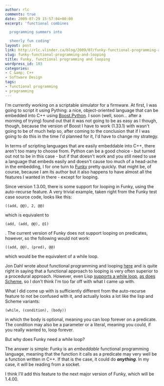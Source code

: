 ```yaml
---
author: rlc
comments: true
date: 2009-07-29 15:57:04+00:00
excerpt: 'functional combines

  programming summers into

  sheerly fun coding'
layout: post
link: http://rlc.vlinder.ca/blog/2009/07/funky-functional-programming-and-looping/
slug: funky-functional-programming-and-looping
title: Funky, functional programming and looping
wordpress_id: 103
categories:
- C &amp; C++
- Software Design
tags:
- functional programming
- programming
---
```


I'm currently working on a scriptable simulator for a firmware. At first, I was going to script it using Pything: a nice, object-oriented language that can be embedded into C++ using [Boost.Python](http://www.boost.org/doc/libs/release/libs/python/doc/index.html). I soon (well, soon... after a morning of trying) found out that it was not going to be as easy as I though, though, because the version of Boost I have to work (1.33.1) with wasn't going to be of much help so, after coming to the conclusion that if I was going to do this in the time I'd planned for it, I'd have to change my strategy.

In terms of scripting languages that are easily embeddable into C++, there aren't too many to choose from. Python can be a good choice - but turned out not to be in this case - but if that doesn't work and you still need to use a language that embeds easily and doesn't cause too much of a head-ache in the embedding, I for one turn to [Funky](http://funky.vlinder.ca) pretty quickly. that might be, of course, because I am its author but it also happens to have almost all the features I wanted in there - except for looping.

Since version 1.3.00, there is some support for looping in Funky, using the auto-recurse feature. A very trivial example, taken right from the Funky test case source code, looks like this:

    
    ((add, @@), 2, @@)


which is equivalent to

    
    (add, (add, @@), @1)

.
The current version of Funky does not support looping on predicates, however, so the following would not work:

    
    ((add, @@), (pred), @@)


which would be the equivalent of a while loop.

Jon Dahl wrote about functional programming and looping [here](http://web.archive.org/web/20141116141921/http://railspikes.com:80/2008/7/29/functional-loops-in-ruby-each-map-inject-select-and-for) and is quite right in saying that a functional approach to looping is very often superior to a procedural approach. However, even Lisp [supports a while loop](http://web.archive.org/web/20120829084348/http://www.rattlesnake.com/intro/fwd_002dsentence-while-loops.html), [as does Scheme](http://www.gimp.org/tutorials/Basic_Scheme/), so I don't think I'm too far off with what I came up with.

What I did come up with is sufficiently different from the auto-recurse feature to not be confused with it, and actually looks a lot like the lisp and Scheme variants:

    
    (while, (condition), (body))


in which the body is optional, meaning you can loop forever on a predicate. The condition may also be a parameter or a literal, meaning you could, if you really wanted to, loop forever.

But why does Funky need a while loop?

The answer is simple: Funky is an _embeddable_ functional programming language, meaning that the function it calls as a predicate may very well be a function written in C++. If that is the case, it could do _**anything**_. In my case, it will be reading from a socket.

I think I'll add this feature to the next major version of Funky, which will be 1.4.00.
